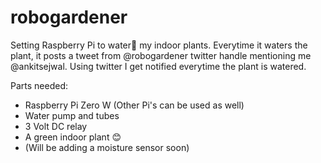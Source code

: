 # robogardener
Setting Raspberry Pi to water🚰 my indoor plants.
Everytime it waters the plant, it posts a tweet from @robogardener twitter handle mentioning me @ankitsejwal.
Using twitter I get notified everytime the plant is watered.

Parts needed:
- Raspberry Pi Zero W (Other Pi's can be used as well)
- Water pump and tubes
- 3 Volt DC relay
- A green indoor plant 😊
- (Will be adding a moisture sensor soon)


